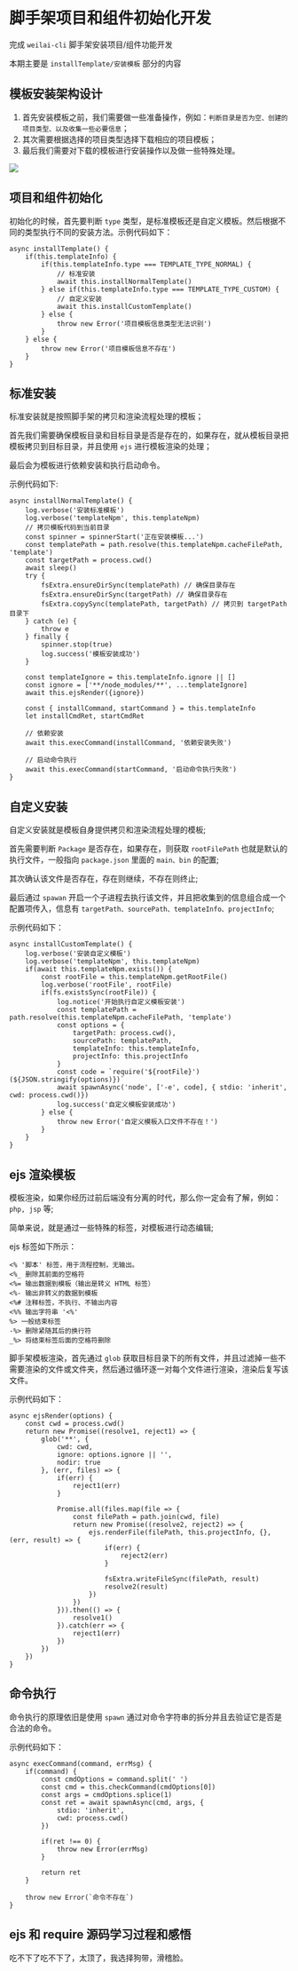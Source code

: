 # 脚手架项目和组件初始化开发
完成 `weilai-cli` 脚手架安装项目/组件功能开发

本期主要是 `installTemplate/安装模板` 部分的内容

## 模板安装架构设计
1. 首先安装模板之前，我们需要做一些准备操作，例如：`判断目录是否为空、创建的项目类型、以及收集一些必要信息`；
2. 其次需要根据选择的项目类型选择下载相应的项目模板；
3. 最后我们需要对下载的模板进行安装操作以及做一些特殊处理。

![](./images/06-img-01.jpg)

## 项目和组件初始化
初始化的时候，首先要判断 `type` 类型，是标准模板还是自定义模板。然后根据不同的类型执行不同的安装方法。示例代码如下：

```
async installTemplate() {
    if(this.templateInfo) {
        if(this.templateInfo.type === TEMPLATE_TYPE_NORMAL) {
            // 标准安装
            await this.installNormalTemplate()
        } else if(this.templateInfo.type === TEMPLATE_TYPE_CUSTOM) {
            // 自定义安装
            await this.installCustomTemplate()
        } else {
            throw new Error('项目模板信息类型无法识别')
        }
    } else {
        throw new Error('项目模板信息不存在')
    }
}
```
## 标准安装
标准安装就是按照脚手架的拷贝和渲染流程处理的模板；  

首先我们需要确保模板目录和目标目录是否是存在的，如果存在，就从模板目录把模板拷贝到目标目录，并且使用 `ejs` 进行模板渲染的处理；

最后会为模板进行依赖安装和执行启动命令。

示例代码如下:
```
async installNormalTemplate() {
    log.verbose('安装标准模板')
    log.verbose('templateNpm', this.templateNpm)
    // 拷贝模板代码到当前目录
    const spinner = spinnerStart('正在安装模板...')
    const templatePath = path.resolve(this.templateNpm.cacheFilePath, 'template')
    const targetPath = process.cwd()
    await sleep()
    try {
        fsExtra.ensureDirSync(templatePath) // 确保目录存在
        fsExtra.ensureDirSync(targetPath) // 确保目录存在
        fsExtra.copySync(templatePath, targetPath) // 拷贝到 targetPath 目录下
    } catch (e) {
        throw e
    } finally {
        spinner.stop(true)
        log.success('模板安装成功')
    }

    const templateIgnore = this.templateInfo.ignore || []
    const ignore = ['**/node_modules/**', ...templateIgnore]
    await this.ejsRender({ignore})

    const { installCommand, startCommand } = this.templateInfo
    let installCmdRet, startCmdRet

    // 依赖安装
    await this.execCommand(installCommand, '依赖安装失败')

    // 启动命令执行
    await this.execCommand(startCommand, '启动命令执行失败')
}
```
## 自定义安装
自定义安装就是模板自身提供拷贝和渲染流程处理的模板;

首先需要判断 `Package` 是否存在，如果存在，则获取 `rootFilePath` 也就是默认的执行文件，一般指向 `package.json` 里面的 `main、bin` 的配置;

其次确认该文件是否存在，存在则继续，不存在则终止;

最后通过 `spawan` 开启一个子进程去执行该文件，并且把收集到的信息组合成一个配置项传入，信息有 `targetPath、sourcePath、templateInfo、projectInfo`;

示例代码如下：
```
async installCustomTemplate() {
    log.verbose('安装自定义模板') 
    log.verbose('templateNpm', this.templateNpm)
    if(await this.templateNpm.exists()) {
        const rootFile = this.templateNpm.getRootFile()
        log.verbose('rootFile', rootFile)
        if(fs.existsSync(rootFile)) {
            log.notice('开始执行自定义模板安装')
            const templatePath = path.resolve(this.templateNpm.cacheFilePath, 'template')
            const options = { 
                targetPath: process.cwd(), 
                sourcePath: templatePath, 
                templateInfo: this.templateInfo, 
                projectInfo: this.projectInfo 
            }
            const code = `require('${rootFile}')(${JSON.stringify(options)})`
            await spawnAsync('node', ['-e', code], { stdio: 'inherit', cwd: process.cwd()})
            log.success('自定义模板安装成功')
        } else {
            throw new Error('自定义模板入口文件不存在！')
        }
    }
}
```

## ejs 渲染模板
模板渲染，如果你经历过前后端没有分离的时代，那么你一定会有了解，例如：`php, jsp` 等;

简单来说，就是通过一些特殊的标签，对模板进行动态编辑;

ejs 标签如下所示：
```
<% '脚本' 标签，用于流程控制，无输出。
<%_ 删除其前面的空格符
<%= 输出数据到模板（输出是转义 HTML 标签）
<%- 输出非转义的数据到模板
<%# 注释标签，不执行、不输出内容
<%% 输出字符串 '<%'
%> 一般结束标签
-%> 删除紧随其后的换行符
_%> 将结束标签后面的空格符删除
```

脚手架模板渲染，首先通过 `glob` 获取目标目录下的所有文件，并且过滤掉一些不需要渲染的文件或文件夹，然后通过循环逐一对每个文件进行渲染，渲染后复写该文件。

示例代码如下：
```
async ejsRender(options) {
    const cwd = process.cwd()
    return new Promise((resolve1, reject1) => {
        glob('**', {
            cwd: cwd,
            ignore: options.ignore || '',
            nodir: true
        }, (err, files) => {
            if(err) {
                reject1(err)
            }

            Promise.all(files.map(file => {
                const filePath = path.join(cwd, file)
                return new Promise((resolve2, reject2) => {
                    ejs.renderFile(filePath, this.projectInfo, {}, (err, result) => {
                        if(err) {
                            reject2(err)
                        }

                        fsExtra.writeFileSync(filePath, result)
                        resolve2(result)
                    })
                })
            })).then(() => {
                resolve1()
            }).catch(err => {
                reject1(err)
            })
        })
    })
}
```

## 命令执行
命令执行的原理依旧是使用 `spawn` 通过对命令字符串的拆分并且去验证它是否是合法的命令。

示例代码如下：
```
async execCommand(command, errMsg) {
    if(command) {
        const cmdOptions = command.split(' ')
        const cmd = this.checkCommand(cmdOptions[0])
        const args = cmdOptions.splice(1)
        const ret = await spawnAsync(cmd, args, {
            stdio: 'inherit',
            cwd: process.cwd()
        })

        if(ret !== 0) {
            throw new Error(errMsg)
        }

        return ret
    }

    throw new Error(`命令不存在`)
}
```

## ejs 和 require 源码学习过程和感悟
吃不下了吃不下了，太顶了，我选择狗带，滑稽脸。

